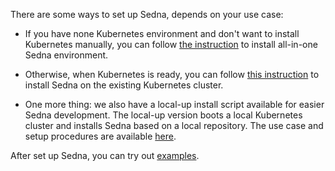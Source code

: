 There are some ways to set up Sedna, depends on your use case:
- If you have none Kubernetes environment and don't want to install Kubernetes manually, you can follow [the instruction](./all-in-one.md) to install all-in-one Sedna environment.

- Otherwise, when Kubernetes is ready, you can follow [this instruction](./install.md) to install Sedna on the existing Kubernetes cluster.

- One more thing: we also have a local-up install script available for easier Sedna development. The local-up version boots a local Kubernetes cluster and installs Sedna based on a local repository. The use case and setup procedures are available [here](./local-up.md).


After set up Sedna, you can try out [examples](/examples).

